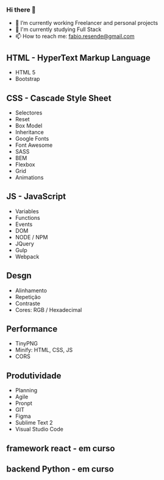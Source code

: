 ### Hi there 👋

- 🔭 I’m currently working Freelancer and personal projects
- 🌱 I'm currently studying Full Stack
- 📫 How to reach me: fabio.resende@gmail.com

## HTML - HyperText Markup Language
- HTML 5
- Bootstrap

## CSS - Cascade Style Sheet
- Selectores
- Reset 
- Box Model
- Inheritance
- Google Fonts
- Font Awesome
- SASS
- BEM
- Flexbox 
- Grid
- Animations

## JS - JavaScript
- Variables
- Functions
- Events
- DOM
- NODE / NPM
- JQuery
- Gulp
- Webpack

## Desgn
- Alinhamento
- Repetição
- Contraste
- Cores: RGB / Hexadecimal

## Performance
- TinyPNG
- Minify: HTML, CSS, JS
- CORS

## Produtividade
- Planning
- Agile
- Pronpt
- GIT
- Figma
- Sublime Text 2
- Visual Studio Code

## framework react - em curso

## backend Python - em curso

